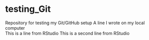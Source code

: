 # testing_Git
Repository for testing my Git/GitHub setup
A line I wrote on my local computer  
This is a line from RStudio
This is a second line from RStudio
